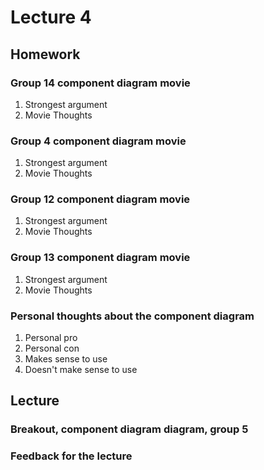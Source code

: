 # Lecture 4
## Homework
### Group 14 component diagram movie
1. Strongest argument  
2. Movie Thoughts  
### Group 4 component diagram movie
1. Strongest argument
2. Movie Thoughts
### Group 12 component diagram movie
1. Strongest argument
2. Movie Thoughts
### Group 13 component diagram movie
1. Strongest argument
2. Movie Thoughts
### Personal thoughts about the component diagram
1. Personal pro  
2. Personal con  
3. Makes sense to use  
4. Doesn't make sense to use  

## Lecture

### Breakout, component diagram diagram, group 5

### Feedback for the lecture
